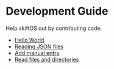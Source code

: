 # Development Guide

Help skiftOS out by contributing code.

* [Hello World](hello-world.md)
* [Reading JSON files](reading-json.md)
* [Add manual entry](add-manual-entry.md)
* [Read files and directories](reading-files-and-directories.md)
